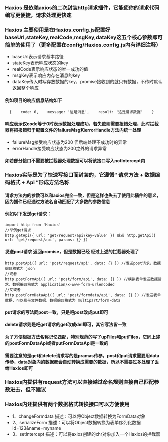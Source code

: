 ### Haxios 是依赖axios的二次封装http请求插件，它能使你的请求代码编写更便捷，请求处理更快速

### Haxios 主要使用是在Haxios.config.js配置好baseUrl,stateKey,realCode,msgKey,dataKey这五个核心参数即可简单的使用了（更多配置在config/Haxios.config.js内有详细注释）
* baseUrl表示请求基本路径
* stateKey表示响应状态的key
* realCode表示响应状态的唯一成功的值
* msgKey表示响应内存在消息的key
* dataKey传入时写存放数据的key，promise接收到的就只有数据，不传时默认返回整个响应
#### 例如项目的响应信息结构如下
`  
{   
    code: 0,   
    message: '这是消息',   
    result: '这是请求数据'   
}   
`  
#### 响应表示仅code等于0时表示数据处理成功，若失败则需要报错处理，此时拦截器将把报错归于配置文件的failureMsg和errorHandle方法内统一处理
* failureMsg接受响应状态为200 但后端处理不成功时的异常
* errorHandle接受响应状态为200之外的请求异常

#### 如若部分接口不需要被拦截器处理数据可以将该接口写入notIntercept内

### Haxios实际是为了快速写接口而封装的，它遵循“ 请求方法 + 数据编码格式 + Api ”形成方法名称
#### 请求方法内的参数可以和axios完全一致，但是这样也失去了使用此插件的意义，因为插件已经通过方法名自动匹配了大多数的参数信息
#### 例如以下发送get请求：
`import http from 'Haxios'`  
`//举例get请求`  
`http.getApi({ url: 'get/request/api?key=value' }) 或者 http.getApi({ url: 'get/request/api', params: {} })`
#### 发送post请求 返回promise，但是数据已经 经过上述的拦截器处理了
`http.postApi({ url: 'post/request/api', data: {} }) //发送post请求，数据编码格式为 json`  
`//或者`  
`http.postFormApi({ url: 'post/form/api', data: {} }) //模拟表单发送数据请求，数据编码格式为 application/x-www-form-urlencoded`  
`//又或者`  
`http.postFormDataApi({ url: 'post/formdata/api', data: {} }) //发送表单数据，可以携带文件数据，数据编码格式为 multipart/form-data`
#### put请求的写法同post一致，只是吧post改成put即可  
#### delete请求则是吧get请求的get改成del即可，其它写法皆一致  
#### 为了方便根据方法名称记忆匹配，特别规范的写了upFiles和putFiles，它同上述的postFormDataApi或者putFormDataApi是一致的
#### 需要注意的是get和delete请求写的是pramas传参，post和put请求需要用data传参，data对象内的数据都会自动转换成需要的数据，所以不需要过多处理了丢给Haxios即可

### Haxios内提供有request方法可以直接越过命名规则直接自己匹配参数进去，但不建议
### Haxios内还提供有两个数据格式转换接口可以方便使用
* 1、changeFormdata 描述：可以将Object数据转换为FormData对象  
* 2、serializeForm 描述：可以将Object数据转换为表单序列化数据  id=123&name=myname  
* 3、setIntercept 描述：可以将axios创建的xhr对象加入一个Haxios的拦截器
